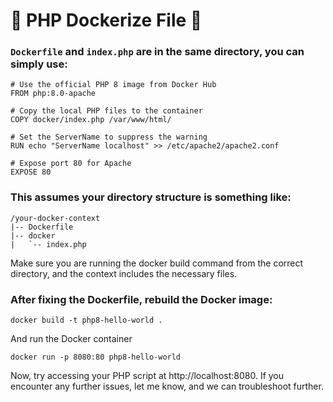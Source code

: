 # 🚀 PHP Dockerize File 🚀

### `Dockerfile` and `index.php` are in the same directory, you can simply use:
```
# Use the official PHP 8 image from Docker Hub
FROM php:8.0-apache

# Copy the local PHP files to the container
COPY docker/index.php /var/www/html/

# Set the ServerName to suppress the warning
RUN echo "ServerName localhost" >> /etc/apache2/apache2.conf

# Expose port 80 for Apache
EXPOSE 80

```

### This assumes your directory structure is something like:

```
/your-docker-context
|-- Dockerfile
|-- docker
|   `-- index.php

```
Make sure you are running the docker build command from the correct directory, and the context includes the necessary files.

### After fixing the Dockerfile, rebuild the Docker image:
```
docker build -t php8-hello-world .
```
And run the Docker container
```
docker run -p 8080:80 php8-hello-world

```
Now, try accessing your PHP script at http://localhost:8080. If you encounter any further issues, let me know, and we can troubleshoot further.